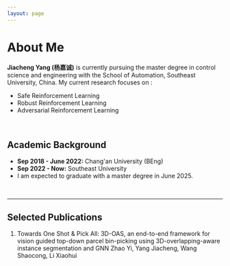 ```yaml
---
layout: page
---
```


# About Me


**Jiacheng Yang (杨嘉诚)** is currently pursuing the master degree in control science and engineering with the School of Automation, Southeast University, China. My current research focuses on :
- Safe Reinforcement Learning
- Robust Reinforcement Learning
- Adversarial Reinforcement Learning

<br>

## Academic Background

- **Sep 2018 - June 2022:**  Chang'an University (BEng)
- **Sep 2022 - Now:**  Southeast University 
- I am expected to graduate with a master degree in June 2025.

<br>

---

## Selected Publications
1. Towards One Shot & Pick All: 3D-OAS, an end-to-end framework for vision guided top-down parcel bin-picking using 3D-overlapping-aware instance segmentation and GNN
Zhao Yi, Yang Jiacheng, Wang Shaocong, Li Xiaohui
